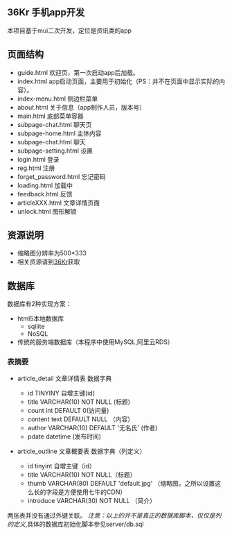 ## 36Kr 手机app开发

本项目基于mui二次开发，定位是资讯类的app

## 页面结构

- guide.html 欢迎页，第一次启动app后加载。
- index.html app启动页面，主要用于初始化（PS：并不在页面中显示实际的内容）。
- index-menu.html 侧边栏菜单
- about.html 关于信息（app制作人员，版本号）
- main.html 底部菜单容器
- subpage-chat.html 聊天页
- subpage-home.html 主体内容
- subpage-chat.html 聊天
- subpage-setting.html 设置
- login.html 登录
- reg.html	注册
- forget_password.html 忘记密码
- loading.html 加载中
- feedback.html 反馈
- articleXXX.html 文章详情页面
- unlock.html 图形解锁

## 资源说明

- 缩略图分辨率为500*333
- 相关资源请到[36Kr](http://36kr.com/)获取

## 数据库

数据库有2种实现方案：

- html5本地数据库
	- sqllite
	- NoSQL
- 传统的服务端数据库（本程序中使用MySQL,阿里云RDS）	

### 表摘要

- article_detail
文章详情表
数据字典
	- id TINYINY 自增主键(id)
	- title VARCHAR(10) NOT NULL (标题)
	- count int DEFAULT 0(访问量)
	- content text DEFAULT NULL （内容）
	- author VARCHAR(10) DEFAULT '无名氏' (作者)
	- pdate datetime  (发布时间)

- article_outline
文章概要表
数据字典（列定义）
	- id tinyint 自增主键（id）
	- title VARCHAR(10) NOT NULL（标题）
	- thumb VARCHAR(80) DEFAULT 'default.jpg' （缩略图，之所以设置这么长的字段是方便使用七牛的CDN）
	- introduce VARCHAR(30) NOT NULL （简介）

两张表并没有通过外键关联。
*注意：以上的并不是真正的数据库脚本，仅仅是列的定义*,具体的数据库初始化脚本参见server/db.sql